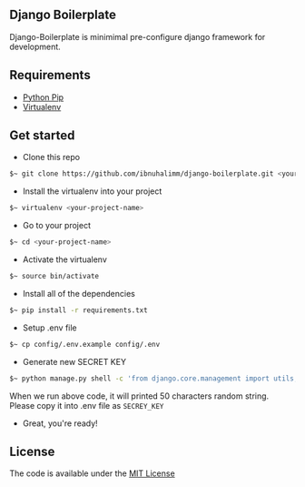 ## Django Boilerplate
Django-Boilerplate is minimimal pre-configure django framework for development.

## Requirements
- [Python Pip](https://pip.pypa.io/en/stable/installing/)
- [Virtualenv](https://virtualenv.pypa.io/en/latest/installation.html)

## Get started
- Clone this repo
```bash
$~ git clone https://github.com/ibnuhalimm/django-boilerplate.git <your-project-name>
```

- Install the virtualenv into your project
```bash
$~ virtualenv <your-project-name>
```

- Go to your project
```bash
$~ cd <your-project-name>
```

- Activate the virtualenv
```bash
$~ source bin/activate
```

- Install all of the dependencies
```bash
$~ pip install -r requirements.txt
```

- Setup .env file
```bash
$~ cp config/.env.example config/.env
```

- Generate new SECRET KEY
```bash
$~ python manage.py shell -c 'from django.core.management import utils; print(utils.get_random_secret_key())'
```
When we run above code, it will printed 50 characters random string. Please copy it into .env file as `SECREY_KEY`

- Great, you're ready!


## License
The code is available under the [MIT License](LICENSE.txt)